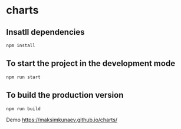 # charts

## Insatll dependencies
`npm install`

## To start the project in the development mode
`npm run start`

## To build the production version
`npm run build`

Demo https://maksimkunaev.github.io/charts/
